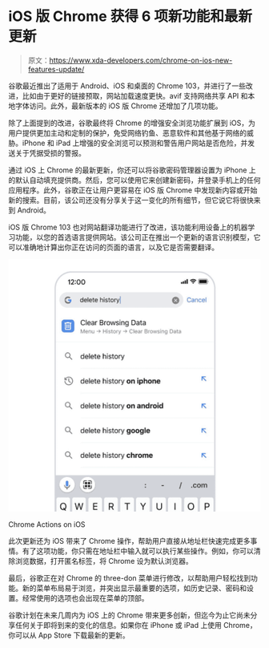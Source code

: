 # iOS 版 Chrome 获得 6 项新功能和最新更新

> 原文：<https://www.xda-developers.com/chrome-on-ios-new-features-update/>

谷歌最近推出了适用于 Android、iOS 和桌面的 Chrome 103，并进行了一些改进，比如由于更好的链接预取，网站加载速度更快。avif 支持网络共享 API 和本地字体访问。此外，最新版本的 iOS 版 Chrome 还增加了几项功能。

除了上面提到的改进，谷歌最终将 Chrome 的增强安全浏览功能扩展到 iOS，为用户提供更加主动和定制的保护，免受网络钓鱼、恶意软件和其他基于网络的威胁。iPhone 和 iPad 上增强的安全浏览可以预测和警告用户网站是否危险，并发送关于凭据受损的警报。

通过 iOS 上 Chrome 的最新更新，你还可以将谷歌密码管理器设置为 iPhone 上的默认自动填充提供商。然后，您可以使用它来创建新密码，并登录手机上的任何应用程序。此外，谷歌正在让用户更容易在 iOS 版 Chrome 中发现新内容或开始新的搜索。目前，该公司还没有分享关于这一变化的所有细节，但它说它将很快来到 Android。

iOS 版 Chrome 103 也对网站翻译功能进行了改进，该功能利用设备上的机器学习功能，以您的首选语言提供网站。该公司正在推出一个更新的语言识别模型，它可以准确地计算出你正在访问的页面的语言，以及它是否需要翻译。

 <picture>![Screenshot of Chrome Actions on iOS.](img/6ab7242d6204bdbe56504e2fad77fb64.png)</picture> 

Chrome Actions on iOS

此次更新还为 iOS 带来了 Chrome 操作，帮助用户直接从地址栏快速完成更多事情。有了这项功能，你只需在地址栏中输入就可以执行某些操作。例如，你可以清除浏览数据，打开匿名标签，将 Chrome 设为默认浏览器。

最后，谷歌正在对 Chrome 的 three-don 菜单进行修改，以帮助用户轻松找到功能。新的菜单布局易于浏览，并突出显示最重要的选项，如历史记录、密码和设置。经常使用的选项也会出现在菜单的顶部。

谷歌计划在未来几周内为 iOS 上的 Chrome 带来更多创新，但迄今为止它尚未分享任何关于即将到来的变化的信息。如果你在 iPhone 或 iPad 上使用 Chrome，你可以从 App Store 下载最新的更新。